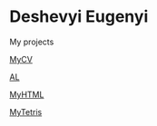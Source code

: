 # Deshevyi Eugenyi
My projects


[MyCV](https://dzhekanator1993.github.io/dzhekanator.github.io/CV/ "MyCV")

[AL](https://AndreyLysva/AndreyLysva.github.io/AndreyLysva.github.io/src/ "AL")

[MyHTML](https://dzhekanator1993.github.io/dzhekanator.github.io/FirstProject/ "MyFirstHTML")

[MyTetris](https://dzhekanator1993.github.io/dzhekanator.github.io/tetris/ "MyFirstJSProject")
